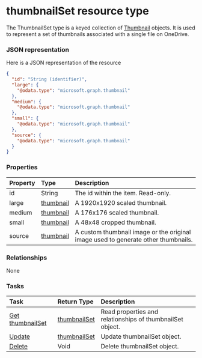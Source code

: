 # thumbnailSet resource type

The ThumbnailSet type is a keyed collection of [Thumbnail](thumbnail.md) objects. It is used to represent a set of thumbnails associated with a single file on OneDrive.  

### JSON representation

Here is a JSON representation of the resource

<!-- {
  "blockType": "resource",
  "optionalProperties": [

  ],
  "@odata.type": "microsoft.graph.thumbnailSet"
}-->

```json
{
  "id": "String (identifier)",
  "large": {
    "@odata.type": "microsoft.graph.thumbnail"
  },
  "medium": {
    "@odata.type": "microsoft.graph.thumbnail"
  },
  "small": {
    "@odata.type": "microsoft.graph.thumbnail"
  },
  "source": {
    "@odata.type": "microsoft.graph.thumbnail"
  }
}

```
### Properties
| Property	   | Type	|Description|
|:---------------|:--------|:----------|
|id|String|The id within the item. Read-only.|
|large|[thumbnail](thumbnail.md)|A 1920x1920 scaled thumbnail.|
|medium|[thumbnail](thumbnail.md)|A 176x176 scaled thumbnail.|
|small|[thumbnail](thumbnail.md)|A 48x48 cropped thumbnail.|
|source|[thumbnail](thumbnail.md)|A custom thumbnail image or the original image used to generate other thumbnails.|

### Relationships
None


### Tasks

| Task		   | Return Type	|Description|
|:---------------|:--------|:----------|
|[Get thumbnailSet](../api/thumbnailset_get.md) | [thumbnailSet](thumbnailset.md) |Read properties and relationships of thumbnailSet object.|
|[Update](../api/thumbnailset_update.md) | [thumbnailSet](thumbnailset.md)	|Update thumbnailSet object. |
|[Delete](../api/thumbnailset_delete.md) | Void	|Delete thumbnailSet object. |

<!-- uuid: 75f0934f-3993-4d20-98f7-0e728c025afd
2015-10-16 16:12:42 UTC -->
<!-- {
  "type": "#page.annotation",
  "description": "thumbnailSet resource",
  "keywords": "",
  "section": "documentation",
  "tocPath": ""
}-->